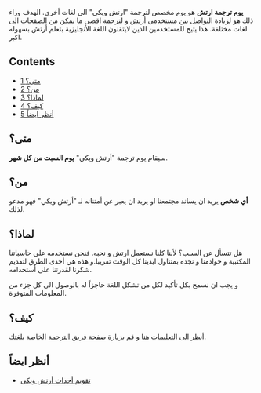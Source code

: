 **يوم ترجمة ارتش** هو يوم مخصص لترجمة "ارتش ويكي" الى لغات أخرى. الهدف وراء ذلك هو لزيادة التواصل بين مستخدمي أرتش و لترجمة اقصى ما يمكن من الصفحات الى لغات مختلفة. هذا يتيح للمستخدمين الذين ﻻيتقنون اللغة اﻷنجليزية بتعلم أرتش بسهوله اكبر.

## Contents

*   [1 متى؟](#.D9.85.D8.AA.D9.89.D8.9F)
*   [2 من؟](#.D9.85.D9.86.D8.9F)
*   [3 لماذا؟](#.D9.84.D9.85.D8.A7.D8.B0.D8.A7.D8.9F)
*   [4 كيف؟](#.D9.83.D9.8A.D9.81.D8.9F)
*   [5 أنظر ايضاً](#.D8.A3.D9.86.D8.B8.D8.B1_.D8.A7.D9.8A.D8.B6.D8.A7.D9.8B)

## متى؟

سيقام يوم ترجمة "أرتش ويكي" **يوم السبت من كل شهر**.

## من؟

**أي شخص** يريد ان يساند مجتمعنا او يريد ان يعبر عن أمتنانه لـ "أرتش ويكي" فهو مدعو لذلك.

## لماذا؟

هل تتسأل عن السبب؟ ﻷننا كلنا نستعمل ارتش و نحبه. فنحن نستخدمه على حاسباتنا المكتبية و خوادمنا و نجده بمتناول ايدينا كل الوقت تقريبا.و هذه هي أحدى الطرق لتقديم شكرنا لقدرتنا على أستخدامه.

و يجب ان نسمح بكل تأكيد لكل من تشكل اللغة حاجزاً له بالوصول الى كل جزء من المعلومات المتوفرة.

## كيف؟

أنظر الى التعليمات [هنا](/index.php/ArchWiki_Translation_Team#Create_a_new_page_and_its_translation "ArchWiki Translation Team") و قم بزيارة [صفحة فريق الترجمة](/index.php/ArchWiki:Contributing#Content_translation "ArchWiki:Contributing") الخاصة بلغتك.

## أنظر ايضاً

*   [تقويم أحداث أرتش ويكي](/index.php/Arch_Linux_Event_Calendar "Arch Linux Event Calendar")